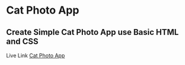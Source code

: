 <h1>Cat Photo App</h1>
<h2>Create Simple Cat Photo App use Basic HTML and CSS </h2>
<p>Live Link <a href ="https://gkusumbe7.github.io/CatphotoApp.github.io/">Cat Photo App</a></p>
